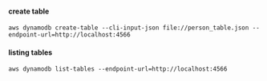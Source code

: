 
#### create table 
```
aws dynamodb create-table --cli-input-json file://person_table.json --endpoint-url=http://localhost:4566 
```
#### listing tables
```
aws dynamodb list-tables --endpoint-url=http://localhost:4566 
```